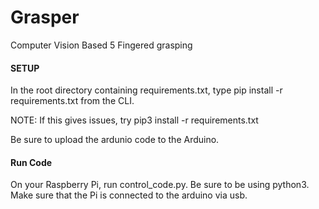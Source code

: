 # Grasper
Computer Vision Based 5 Fingered grasping

#### SETUP ####
In the root directory containing requirements.txt, type
pip install -r requirements.txt from the CLI.

NOTE: If this gives issues, try pip3 install -r requirements.txt

Be sure to upload the ardunio code to the Arduino. 

#### Run Code ####
On your Raspberry Pi, run control_code.py. Be sure to be using python3.
Make sure that the Pi is connected to the arduino via usb. 

